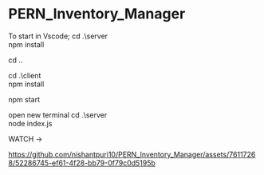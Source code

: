 # PERN_Inventory_Manager


To start in Vscode;
cd .\server\
npm install

cd ..

cd .\client\
npm install

npm start

open new terminal
cd .\server\
node index.js


WATCH ->

https://github.com/nishantpuri10/PERN_Inventory_Manager/assets/76117268/52286745-ef61-4f28-bb79-0f79c0d5195b

